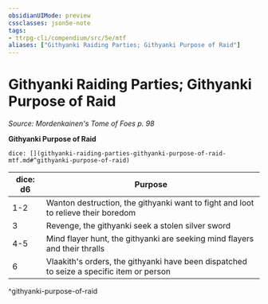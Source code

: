 ```yaml
---
obsidianUIMode: preview
cssclasses: json5e-note
tags:
- ttrpg-cli/compendium/src/5e/mtf
aliases: ["Githyanki Raiding Parties; Githyanki Purpose of Raid"]
---
```

# Githyanki Raiding Parties; Githyanki Purpose of Raid
*Source: Mordenkainen's Tome of Foes p. 98* 

**Githyanki Purpose of Raid**

`dice: [](githyanki-raiding-parties-githyanki-purpose-of-raid-mtf.md#^githyanki-purpose-of-raid)`

| dice: d6 | Purpose |
|----------|---------|
| 1-2 | Wanton destruction, the githyanki want to fight and loot to relieve their boredom |
| 3 | Revenge, the githyanki seek a stolen silver sword |
| 4-5 | Mind flayer hunt, the githyanki are seeking mind flayers and their thralls |
| 6 | Vlaakith's orders, the githyanki have been dispatched to seize a specific item or person |
^githyanki-purpose-of-raid
